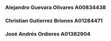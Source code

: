 ### Alejandro Guevara Olivares A00834438
### Christian Gutierrez Briones A01284471
### José Andrés Ordieres A01382904

